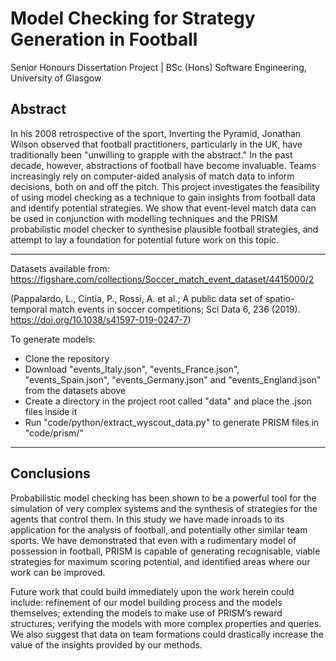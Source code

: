 # Model Checking for Strategy Generation in Football

Senior Honours Dissertation Project | BSc (Hons) Software Engineering, University of Glasgow

## Abstract


In his 2008 retrospective of the sport, Inverting the Pyramid, Jonathan Wilson observed that football practitioners, particularly in the UK, have traditionally been "unwilling to grapple with the abstract." In the past decade, however, abstractions of football have become invaluable. Teams increasingly rely on computer-aided analysis of match data to inform decisions, both on and off the pitch. This project investigates the feasibility of using model checking as a technique to gain insights from football data and identify potential strategies.
We show that event-level match data can be used in conjunction with modelling techniques and the PRISM probabilistic model checker to synthesise plausible football strategies, and attempt to lay a foundation for potential future work on this topic.

---

Datasets available from: https://figshare.com/collections/Soccer_match_event_dataset/4415000/2

(Pappalardo, L., Cintia, P., Rossi, A. et al.; A public data set of spatio-temporal match events in soccer competitions; Sci Data 6, 236 (2019). https://doi.org/10.1038/s41597-019-0247-7)

To generate models:
* Clone the repository
* Download "events_Italy.json", "events_France.json", "events_Spain.json", "events_Germany.json" and "events_England.json" from the datasets above
* Create a directory in the project root called "data" and place the .json files inside it
* Run "code/python/extract_wyscout_data.py" to generate PRISM files in "code/prism/"

---

## Conclusions

Probabilistic model checking has been shown to be a powerful tool for the simulation of very complex systems and the synthesis of strategies for the agents that control them. In this study we have made inroads to its application for the analysis of football, and potentially other similar team sports. We have demonstrated that even with a rudimentary model of possession in football, PRISM is capable of generating recognisable, viable strategies for maximum scoring potential, and identified areas where our work can be improved.

Future work that could build immediately upon the work herein could include: refinement of our model building process and the models themselves; extending the models to make use of PRISM’s reward structures; verifying the models with more complex properties and queries. We also suggest that data on team formations could drastically increase the value of the insights provided by our methods.
